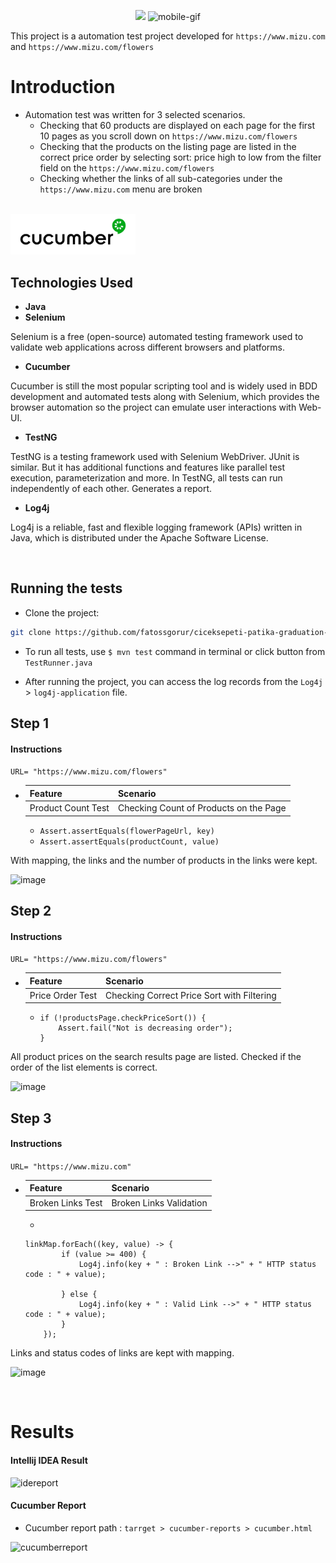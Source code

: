 <p align="center">
<img src="https://uploads-ssl.webflow.com/6097e0eca1e87557da031fef/609859a191abe5d64b17fed3_Patika%20logo-p-500.png" width="140"/>
<img src="https://cdn03.ciceksepeti.com/Themes/Ciceksepeti/Assets/images/ciceksepeti-logo-146.png?v=3.1.1.38564" alt="mobile-gif" width="150"/>
</p>

This project is a automation test project developed for ```https://www.mizu.com``` and ```https://www.mizu.com/flowers```

# Introduction

+ Automation test was written for 3 selected scenarios.
    +  Checking that 60 products are displayed on each page for the first 10 pages as you scroll down on ```https://www.mizu.com/flowers```
    +  Checking that the products on the listing page are listed in the correct price order by selecting sort: price high to low from the filter field on the ```https://www.mizu.com/flowers```
    +  Checking whether the links of all sub-categories under the ```https://www.mizu.com``` menu are broken

<br>

<img src="report/cucumber.png" alt="cucumber" width="200"/>

## Technologies Used

- **Java**
- **Selenium**

Selenium is a free (open-source) automated testing framework used to validate web applications across different browsers and platforms. 

- **Cucumber**

Cucumber is still the most popular scripting tool and is widely used in BDD development and automated tests along with Selenium, which provides the browser automation so the project can emulate user interactions with Web-UI.

- **TestNG**
 
TestNG is a testing framework used with Selenium WebDriver. JUnit is similar. But it has additional functions and features like parallel test execution, parameterization and more. In TestNG, all tests can run independently of each other. Generates a report. 

- **Log4j**

Log4j is a reliable, fast and flexible logging framework (APIs) written in Java, which is distributed under the Apache Software License. 

<br>

## Running the tests

- Clone the project:

```sh
git clone https://github.com/fatossgorur/ciceksepeti-patika-graduation-project.git
```
- To run all tests, use ```$ mvn test``` command in terminal or click button from ```TestRunner.java ``` 

- After running the project, you can access the log records from the ```Log4j``` > ```log4j-application``` file.


## Step 1

#### Instructions

```URL= "https://www.mizu.com/flowers"```

+ | Feature  |Scenario|
  |--------------|-------|
  | 	Product Count Test |Checking Count of Products on the Page|
    +  ```Assert.assertEquals(flowerPageUrl, key)```
    + ```Assert.assertEquals(productCount, value)``` 

With mapping, the links and the number of products in the links were kept.

![image](https://user-images.githubusercontent.com/55894683/149993988-8ebc05ca-8b6a-404b-9ce5-627e86bf6e9a.png)


## Step 2

#### Instructions

```URL= "https://www.mizu.com/flowers"```

+ | Feature  |Scenario|
  |--------------|-------|
  | 	Price Order Test |Checking Correct Price Sort with Filtering|
    + 
        ```
       if (!productsPage.checkPriceSort()) {
            Assert.fail("Not is decreasing order");
        }
        ``` 

All product prices on the search results page are listed. Checked if the order of the list elements is correct.

![image](https://user-images.githubusercontent.com/55894683/149994191-89d5d945-89f5-4afd-9afa-6e6f02ec3023.png)

## Step 3

#### Instructions

```URL= "https://www.mizu.com"```

+ | Feature  |Scenario|
  |--------------|-------|
  | 	Broken Links Test |Broken Links Validation|
    + 
    ``` 
    linkMap.forEach((key, value) -> {
            if (value >= 400) {
                Log4j.info(key + " : Broken Link -->" + " HTTP status code : " + value);

            } else {
                Log4j.info(key + " : Valid Link -->" + " HTTP status code : " + value);
            }
        });
   ``` 

Links and status codes of links are kept with mapping.

![image](https://user-images.githubusercontent.com/55894683/149994941-3d38ba94-51ec-45d4-89f9-ce9d385545be.png)
  
<br>

# Results

#### Intellij IDEA Result

![idereport](https://user-images.githubusercontent.com/55894683/149998095-3c3c346f-b410-4e95-af09-9da96e5bc8d2.png)


#### Cucumber Report

- Cucumber report path : ```tarrget > cucumber-reports > cucumber.html```
  
![cucumberreport](https://user-images.githubusercontent.com/55894683/149998083-1206cfb5-070e-4961-a214-7cb118c12516.png)







